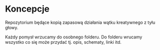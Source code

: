 Koncepcje
=========

Repozytorium będące kopią zapasową działania wątku kreatywnego z tyłu głowy.

Każdy pomysł wrzucamy do osobnego folderu.
Do folderu wrucamy wszystko co się może przydać tj. opis, schematy, linki itd.
